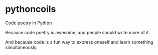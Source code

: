 # pythoncoils
Code poetry in Python

Because code poetry is awesome, and people should write more of it.

And because code is a fun way to express oneself and learn something simultaneously.
